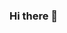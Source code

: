 ### Hi there 👋

<!--
**x-yarrow-x/x-yarrow-x** is a ✨ _special_ ✨ repository because its `README.md` (this file) appears on your GitHub profile.

## Things I like:
- ✈️ Aviation Geek – Love everything about aircraft & engines!
- 🔐 Cybersecurity Enthusiast – Catch me diving into pentesting, forensics & all things security.
- 🎶 Music & Dance Lover – Might drop some rhythm between coding sprints.
- 🗣️ Language Enth– Learning a few, cause why not?
- 🤔 I’m looking for help with everything. I just wanna learn stuff here
- 💬 Ask me about: Engines, propulsion systems, CAD Designs, Network Security and Coding
- 📫 How to reach me: Just drop a text
- ⚡ Fun fact: None
-->
